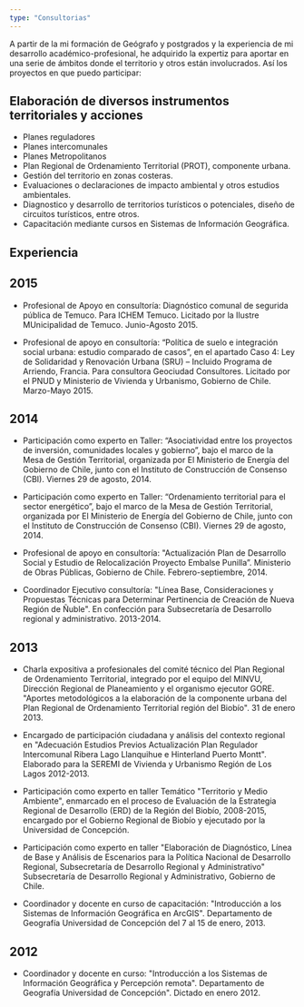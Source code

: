```yaml
---
type: "Consultorias"
---
```


A partir de la mi formación de Geógrafo y postgrados y la experiencia de mi desarrollo académico-profesional, he adquirido la expertiz para aportar en una serie de ámbitos donde el territorio y otros están involucrados. Así los proyectos en que puedo participar:

Elaboración de diversos instrumentos territoriales y acciones
-------------------------------------------------------------

* Planes reguladores
* Planes intercomunales
* Planes Metropolitanos
* Plan Regional de Ordenamiento Territorial (PROT), componente urbana.
* Gestión del territorio en zonas costeras.
* Evaluaciones o declaraciones de impacto ambiental y otros estudios ambientales.
* Diagnostico y desarrollo de territorios turísticos o potenciales, diseño de circuitos turísticos, entre otros.
* Capacitación mediante cursos en Sistemas de Información Geográfica.

Experiencia
-----------

2015
----

* Profesional de Apoyo en consultoría: Diagnóstico comunal de segurida pública de Temuco. Para ICHEM Temuco. Licitado por la Ilustre MUnicipalidad de Temuco. Junio-Agosto 2015.

* Profesional de apoyo en consultoría: “Política de suelo e integración social urbana: estudio comparado de casos”, en el apartado Caso 4: Ley de Solidaridad y Renovación Urbana (SRU) – Incluido Programa de Arriendo, Francia. Para consultora Geociudad Consultores. Licitado por el PNUD y Ministerio de Vivienda y Urbanismo, Gobierno de Chile. Marzo-Mayo 2015.

2014
----

* Participación como experto en Taller: “Asociatividad entre los proyectos de inversión, comunidades locales y  gobierno”, bajo el marco de la Mesa de Gestión Territorial, organizada por El Ministerio de Energía del Gobierno de Chile, junto con el Instituto de Construcción de Consenso (CBI). Viernes 29 de agosto, 2014.

* Participación como experto en Taller: “Ordenamiento territorial para el sector energético”, bajo el marco de la Mesa de Gestión Territorial, organizada por El Ministerio de Energía del Gobierno de Chile, junto con el Instituto de Construcción de Consenso (CBI). Viernes 29 de agosto, 2014.

* Profesional de apoyo en consultoría: "Actualización Plan de Desarrollo Social y Estudio de Relocalización Proyecto  Embalse Punilla”. Ministerio de Obras Públicas, Gobierno de Chile. Febrero-septiembre, 2014. 

* Coordinador Ejecutivo consultoría: "Línea Base, Consideraciones y Propuestas Técnicas para Determinar Pertinencia de Creación de Nueva Región de Ñuble". En confección para Subsecretaría de Desarrollo regional y administrativo. 2013-2014. 

2013
----

* Charla expositiva a profesionales del comité técnico del Plan Regional de Ordenamiento Territorial, integrado por el equipo del MINVU, Dirección Regional de Planeamiento y el organismo ejecutor GORE. "Aportes metodológicos a la elaboración​ de la componente urbana del Plan Regional de Ordenamiento Territorial región del Biobío". 31 de enero 2013.​

* Encargado de participación ciudadana y análisis del contexto regional en "Adecuación Estudios Previos Actualización Plan Regulador Intercomunal Ribera Lago Llanquihue e Hinterland Puerto Montt". Elaborado para la SEREMI de Vivienda y Urbanismo Región de Los Lagos 2012-2013.

* Participación como experto en taller Temático "Territorio y Medio Ambiente", enmarcado en el proceso de Evaluación de la Estrategia Regional de Desarrollo (ERD) de la Región del Biobío, 2008-2015, encargado por el Gobierno Regional de Biobío y ejecutado por la Universidad de Concepción.

* Participación como experto en taller "Elaboración de Diagnóstico, Línea de Base y Análisis de Escenarios para la Política Nacional de Desarrollo Regional, Subsecretaría de Desarrollo Regional y Administrativo" Subsecretaría de Desarrollo Regional y Administrativo, Gobierno de Chile.

* Coordinador y docente en curso de capacitación: "Introducción a los Sistemas de Información Geográfica en ArcGIS". Departamento de Geografía Universidad de Concepción del 7 al 15 de enero, 2013.

2012
----

* Coordinador y docente en curso: "Introducción a los Sistemas de Información Geográfica y Percepción remota". Departamento de Geografía Universidad de Concepción". Dictado en enero 2012.
